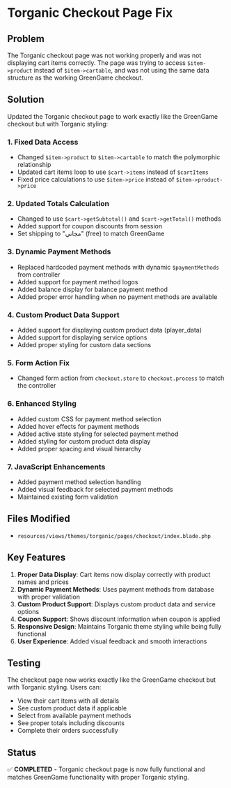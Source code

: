 # Torganic Checkout Page Fix

## Problem
The Torganic checkout page was not working properly and was not displaying cart items correctly. The page was trying to access `$item->product` instead of `$item->cartable`, and was not using the same data structure as the working GreenGame checkout.

## Solution
Updated the Torganic checkout page to work exactly like the GreenGame checkout but with Torganic styling:

### 1. Fixed Data Access
- Changed `$item->product` to `$item->cartable` to match the polymorphic relationship
- Updated cart items loop to use `$cart->items` instead of `$cartItems`
- Fixed price calculations to use `$item->price` instead of `$item->product->price`

### 2. Updated Totals Calculation
- Changed to use `$cart->getSubtotal()` and `$cart->getTotal()` methods
- Added support for coupon discounts from session
- Set shipping to "مجاني" (free) to match GreenGame

### 3. Dynamic Payment Methods
- Replaced hardcoded payment methods with dynamic `$paymentMethods` from controller
- Added support for payment method logos
- Added balance display for balance payment method
- Added proper error handling when no payment methods are available

### 4. Custom Product Data Support
- Added support for displaying custom product data (player_data)
- Added support for displaying service options
- Added proper styling for custom data sections

### 5. Form Action Fix
- Changed form action from `checkout.store` to `checkout.process` to match the controller

### 6. Enhanced Styling
- Added custom CSS for payment method selection
- Added hover effects for payment methods
- Added active state styling for selected payment method
- Added styling for custom product data display
- Added proper spacing and visual hierarchy

### 7. JavaScript Enhancements
- Added payment method selection handling
- Added visual feedback for selected payment methods
- Maintained existing form validation

## Files Modified
- `resources/views/themes/torganic/pages/checkout/index.blade.php`

## Key Features
1. **Proper Data Display**: Cart items now display correctly with product names and prices
2. **Dynamic Payment Methods**: Uses payment methods from database with proper validation
3. **Custom Product Support**: Displays custom product data and service options
4. **Coupon Support**: Shows discount information when coupon is applied
5. **Responsive Design**: Maintains Torganic theme styling while being fully functional
6. **User Experience**: Added visual feedback and smooth interactions

## Testing
The checkout page now works exactly like the GreenGame checkout but with Torganic styling. Users can:
- View their cart items with all details
- See custom product data if applicable
- Select from available payment methods
- See proper totals including discounts
- Complete their orders successfully

## Status
✅ **COMPLETED** - Torganic checkout page is now fully functional and matches GreenGame functionality with proper Torganic styling.
